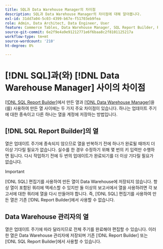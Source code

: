 ```yaml
---
title: SQL과 Data Warehouse Manager의 차이점
description: SQL과 Data Warehouse Manager의 차이점에 대해 알아봅니다.
exl-id: 31dd7a04-5c03-4399-b67e-f51703eb9fea
role: Admin, Data Architect, Data Engineer, User
feature: Commerce Tables, Data Warehouse Manager, SQL Report Builder, Reports
source-git-commit: 6e2f9e4a9e91212771e6f6baa8c2f8101125217a
workflow-type: tm+mt
source-wordcount: '210'
ht-degree: 0%

---
```


# [!DNL SQL]과(와) [!DNL Data Warehouse Manager] 사이의 차이점

[[!DNL SQL Report Builder]](../dev-reports/sql-rpt-bldr.md)에서 만든 열과 [[!DNL Data Warehouse Manager]](../data-warehouse-mgr/creating-calculated-columns.md)을(를) 사용하여 만든 열 사이에는 두 가지 주요 차이점이 있습니다. 하나는 업데이트 주기에 대한 종속이고 다른 하나는 열을 계정에 저장하는 방법입니다.

## [!DNL SQL Report Builder]의 열

열은 업데이트 주기에 종속되지 않으므로 열을 반복하기 전에 하나가 완료될 때까지 더 이상 기다릴 필요가 없습니다. 실수를 한 경우 수정하기 위해 몇 번의 키 입력만 수행하면 됩니다. 다시 작업하기 전에 두 번의 업데이트가 완료되기를 더 이상 기다릴 필요가 없습니다.

>[!IMPORTANT]
>
>[!DNL SQL] 편집기를 사용하여 만든 열이 Data Warehouse에 저장되지 않습니다. 항상 열이 포함된 쿼리에 액세스할 수 있지만 둘 이상의 보고서에서 열을 사용하려면 각 보고서에 대한 쿼리에 열을 다시 만들어야 합니다. 즉, [!DNL SQL] 편집기를 사용하여 만든 열은 기존 [!DNL Report Builder]에서 사용할 수 없습니다.

## Data Warehouse 관리자의 열

열은 업데이트 주기에 따라 달라지므로 전체 주기를 완료해야 편집할 수 있습니다. 이러한 열은 Data Warehouse 관리자에 저장되며 기존 [!DNL Report Builder] 또는 [!DNL SQL Report Builder]에서 사용할 수 있습니다.

